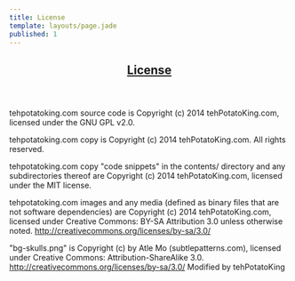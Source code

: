 ```yaml
---
title: License
template: layouts/page.jade
published: 1
---
```


<header>
  <h2 class="title"><a href="/license/" class="title-link">License</a></h2>
</header>

tehpotatoking.com source code is Copyright (c) 2014 tehPotatoKing.com, licensed
under the GNU GPL v2.0.

tehpotatoking.com copy is Copyright (c) 2014 tehPotatoKing.com. All rights
reserved.

tehpotatoking.com copy "code snippets" in the contents/ directory and any
subdirectories thereof are Copyright (c) 2014 tehPotatoKing.com, licensed
under the MIT license.

tehpotatoking.com images and any media (defined as binary files that are not
software dependencies) are Copyright (c) 2014 tehPotatoKing.com, licensed
under Creative Commons: BY-SA Attribution 3.0 unless otherwise noted.
http://creativecommons.org/licenses/by-sa/3.0/

"bg-skulls.png" is Copyright (c) by Atle Mo
(subtlepatterns.com), licensed under Creative Commons: Attribution-ShareAlike 3.0.
http://creativecommons.org/licenses/by-sa/3.0/
Modified by tehPotatoKing

